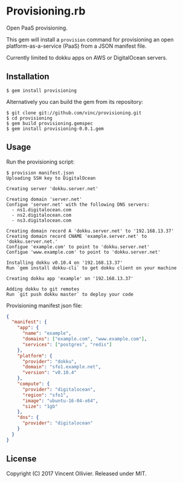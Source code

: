 Provisioning.rb
===============

Open PaaS provisioning.

This gem will install a `provision` command for provisioning an open
platform-as-a-service (PaaS) from a JSON manifest file.

Currently limited to dokku apps on AWS or DigitalOcean servers.


Installation
------------

    $ gem install provisioning

Alternatively you can build the gem from its repository:

    $ git clone git://github.com/vinc/provisioning.git
    $ cd provisioning
    $ gem build provisioning.gemspec
    $ gem install provisioning-0.0.1.gem


Usage
-----

Run the provisioning script:

    $ provision manifest.json
    Uploading SSH key to DigitalOcean

    Creating server 'dokku.server.net'

    Creating domain 'server.net'
    Configue 'server.net' with the following DNS servers:
      - ns1.digitalocean.com
      - ns2.digitalocean.com
      - ns3.digitalocean.com

    Creating domain record A 'dokku.server.net' to '192.168.13.37'
    Creating domain record CNAME 'example.server.net' to 'dokku.server.net.'
    Configue 'example.com' to point to 'dokku.server.net'
    Configue 'www.example.com' to point to 'dokku.server.net'

    Installing dokku v0.10.4 on '192.168.13.37'
    Run `gem install dokku-cli` to get dokku client on your machine

    Creating dokku app 'example' on '192.168.13.37'

    Adding dokku to git remotes
    Run `git push dokku master` to deploy your code

Provisioning manifest json file:

```json
{
  "manifest": {
    "app": {
      "name": "example",
      "domains": ["example.com", "www.example.com"],
      "services": ["postgres", "redis"]
    },
    "platform": {
      "provider": "dokku",
      "domain": "sfo1.example.net",
      "version": "v0.10.4"
    },
    "compute": {
      "provider": "digitalocean",
      "region": "sfo1",
      "image": "ubuntu-16-04-x64",
      "size": "1gb"
    },
    "dns": {
      "provider": "digitalocean"
    }
  }
}
```


License
-------

Copyright (C) 2017 Vincent Ollivier. Released under MIT.
